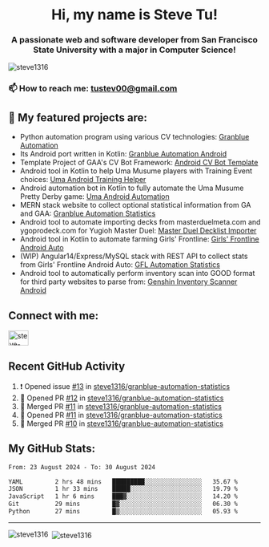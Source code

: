 <h1 align="center">Hi, my name is Steve Tu!</h1>
<h3 align="center">A passionate web and software developer from San Francisco State University with a major in Computer Science!</h3>

<p align="left"> <img src="https://komarev.com/ghpvc/?username=steve1316&label=Profile%20views&color=0e75b6&style=flat" alt="steve1316" /> </p>

### 📫 How to reach me: **tustev00@gmail.com**

## 🔭 My featured projects are:
- Python automation program using various CV technologies: [Granblue Automation](https://github.com/steve1316/granblue-automation-pyautogui)
- Its Android port written in Kotlin: [Granblue Automation Android](https://github.com/steve1316/granblue-automation-android)
- Template Project of GAA's CV Bot Framework: [Android CV Bot Template](https://github.com/steve1316/android-cv-bot-template)
- Android tool in Kotlin to help Uma Musume players with Training Event choices: [Uma Android Training Helper](https://github.com/steve1316/uma-android-training-helper)
- Android automation bot in Kotlin to fully automate the Uma Musume Pretty Derby game: [Uma Android Automation](https://github.com/steve1316/uma-android-automation)
- MERN stack website to collect optional statistical information from GA and GAA: [Granblue Automation Statistics](https://github.com/steve1316/granblue-automation-statistics)
- Android tool to automate importing decks from masterduelmeta.com and ygoprodeck.com for Yugioh Master Duel: [Master Duel Decklist Importer](https://github.com/steve1316/masterduel-android-decklist-importer)
- Android tool in Kotlin to automate farming Girls' Frontline: [Girls' Frontline Android Auto](https://github.com/steve1316/gfl-android-auto)
- (WIP) Angular14/Express/MySQL stack with REST API to collect stats from Girls' Frontline Android Auto: [GFL Automation Statistics](https://github.com/steve1316/gfl-automation-statistics)
- Android tool to automatically perform inventory scan into GOOD format for third party websites to parse from: [Genshin Inventory Scanner Android](https://github.com/steve1316/genshin-inventory-scanner-android)

## Connect with me:

<p align="left">
<a href="https://linkedin.com/in/steve-tu-370ba219b" target="blank"><img align="center" src="https://cdn.jsdelivr.net/npm/simple-icons@3.0.1/icons/linkedin.svg" alt="steve-tu-370ba219b" height="30" width="40" /></a>
</p>

## Recent GitHub Activity

<!--START_SECTION:activity-->
1. ❗️ Opened issue [#13](https://github.com/steve1316/granblue-automation-statistics/issues/13) in [steve1316/granblue-automation-statistics](https://github.com/steve1316/granblue-automation-statistics)
2. 💪 Opened PR [#12](https://github.com/steve1316/granblue-automation-statistics/pull/12) in [steve1316/granblue-automation-statistics](https://github.com/steve1316/granblue-automation-statistics)
3. 🎉 Merged PR [#11](https://github.com/steve1316/granblue-automation-statistics/pull/11) in [steve1316/granblue-automation-statistics](https://github.com/steve1316/granblue-automation-statistics)
4. 💪 Opened PR [#11](https://github.com/steve1316/granblue-automation-statistics/pull/11) in [steve1316/granblue-automation-statistics](https://github.com/steve1316/granblue-automation-statistics)
5. 🎉 Merged PR [#10](https://github.com/steve1316/granblue-automation-statistics/pull/10) in [steve1316/granblue-automation-statistics](https://github.com/steve1316/granblue-automation-statistics)
<!--END_SECTION:activity-->

## My GitHub Stats:

<!--START_SECTION:waka-->

```txt
From: 23 August 2024 - To: 30 August 2024

YAML         2 hrs 48 mins   █████████░░░░░░░░░░░░░░░░   35.67 %
JSON         1 hr 33 mins    █████░░░░░░░░░░░░░░░░░░░░   19.79 %
JavaScript   1 hr 6 mins     ███▓░░░░░░░░░░░░░░░░░░░░░   14.20 %
Git          29 mins         █▓░░░░░░░░░░░░░░░░░░░░░░░   06.30 %
Python       27 mins         █▒░░░░░░░░░░░░░░░░░░░░░░░   05.93 %
```

<!--END_SECTION:waka-->

---

<p><img align="left" src="https://github-readme-stats.vercel.app/api/top-langs?username=steve1316&show_icons=true&locale=en&layout=compact&theme=radical" alt="steve1316" /></p>

<p>&nbsp;<img align="center" src="https://github-readme-stats.vercel.app/api?username=steve1316&show_icons=true&locale=en&count_private=true&theme=radical" alt="steve1316" /></p>
